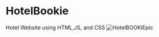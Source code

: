 # HotelBookie
 Hotel Website 
 using HTML,JS, and CSS
 ![HotelBOOKIEpic](https://github.com/leburks/HotelBookie/assets/71715738/42434a76-faab-4d7f-9298-14b6b624838f)
